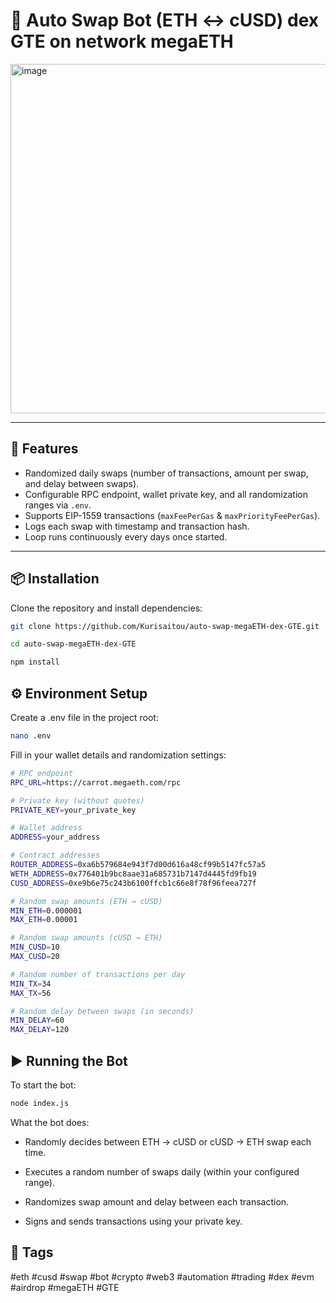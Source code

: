 # 🔄 Auto Swap Bot (ETH ↔ cUSD) dex GTE on network megaETH

<img width="1280" height="559" alt="image" src="https://github.com/user-attachments/assets/664ed1c4-b597-480a-a6f3-c02ec46c9d60" />

---

## 🚀 Features
- Randomized daily swaps (number of transactions, amount per swap, and delay between swaps).
- Configurable RPC endpoint, wallet private key, and all randomization ranges via `.env`.
- Supports EIP-1559 transactions (`maxFeePerGas` & `maxPriorityFeePerGas`).
- Logs each swap with timestamp and transaction hash.
- Loop runs continuously every days once started.

---

## 📦 Installation
Clone the repository and install dependencies:

```bash
git clone https://github.com/Kurisaitou/auto-swap-megaETH-dex-GTE.git
```
```bash
cd auto-swap-megaETH-dex-GTE
```
```bash
npm install
```

## ⚙️ Environment Setup
Create a .env file in the project root:
```bash
nano .env
```
Fill in your wallet details and randomization settings:
```bash
# RPC endpoint
RPC_URL=https://carrot.megaeth.com/rpc

# Private key (without quotes)
PRIVATE_KEY=your_private_key

# Wallet address
ADDRESS=your_address

# Contract addresses
ROUTER_ADDRESS=0xa6b579684e943f7d00d616a48cf99b5147fc57a5
WETH_ADDRESS=0x776401b9bc8aae31a685731b7147d4445fd9fb19
CUSD_ADDRESS=0xe9b6e75c243b6100ffcb1c66e8f78f96feea727f

# Random swap amounts (ETH → cUSD)
MIN_ETH=0.000001
MAX_ETH=0.00001

# Random swap amounts (cUSD → ETH)
MIN_CUSD=10
MAX_CUSD=20

# Random number of transactions per day
MIN_TX=34
MAX_TX=56

# Random delay between swaps (in seconds)
MIN_DELAY=60
MAX_DELAY=120
```

## ▶️ Running the Bot
To start the bot:
```bash
node index.js
```
What the bot does:

- Randomly decides between ETH → cUSD or cUSD → ETH swap each time.

- Executes a random number of swaps daily (within your configured range).

- Randomizes swap amount and delay between each transaction.

- Signs and sends transactions using your private key.

## 🔖 Tags
#eth #cusd #swap #bot #crypto #web3 #automation #trading #dex #evm #airdrop #megaETH #GTE
